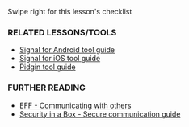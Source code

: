 [Title]: # (What now?)
[Order]: # (5)

Swipe right for this lesson's checklist

### RELATED LESSONS/TOOLS

*   [Signal for Android tool guide](umbrella://lesson/signal-for-android)
*	[Signal for iOS tool guide](umbrella://lesson/signal-for-iOS)
*   [Pidgin tool guide](umbrella://lesson/pidgin)

### FURTHER READING

*   [EFF - Communicating with others](https://ssd.eff.org/en/module/communicating-others)
*   [Security in a Box - Secure communication guide](https://securityinabox.org/en/guide/secure-communication)

